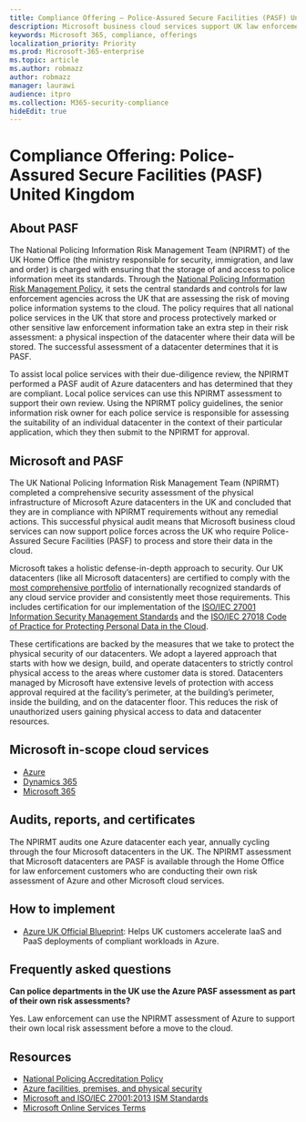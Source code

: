 ```yaml
---
title: Compliance Offering — Police-Assured Secure Facilities (PASF) United Kingdom
description: Microsoft business cloud services support UK law enforcement who require Police-Assured Secure Facilities to process and store their data in the cloud.
keywords: Microsoft 365, compliance, offerings
localization_priority: Priority
ms.prod: Microsoft-365-enterprise
ms.topic: article
ms.author: robmazz
author: robmazz
manager: laurawi
audience: itpro
ms.collection: M365-security-compliance
hideEdit: true
---
```


# Compliance Offering: Police-Assured Secure Facilities (PASF) United Kingdom

## About PASF

The National Policing Information Risk Management Team (NPIRMT) of the UK Home Office (the ministry responsible for security, immigration, and law and order) is charged with ensuring that the storage of and access to police information meet its standards. Through the [National Policing Information Risk Management Policy](http://library.college.police.uk/docs/APP-National-Policing-Information-Risk-Management-Policy.pdf), it sets the central standards and controls for law enforcement agencies across the UK that are assessing the risk of moving police information systems to the cloud. The policy requires that all national police services in the UK that store and process protectively marked or other sensitive law enforcement information take an extra step in their risk assessment: a physical inspection of the datacenter where their data will be stored. The successful assessment of a datacenter determines that it is PASF.

To assist local police services with their due-diligence review, the NPIRMT performed a PASF audit of Azure datacenters and has determined that they are compliant. Local police services can use this NPIRMT assessment to support their own review. Using the NPIRMT policy guidelines, the senior information risk owner for each police service is responsible for assessing the suitability of an individual datacenter in the context of their particular application, which they then submit to the NPIRMT for approval.

## Microsoft and PASF

The UK National Policing Information Risk Management Team (NPIRMT) completed a comprehensive security assessment of the physical infrastructure of Microsoft Azure datacenters in the UK and concluded that they are in compliance with NPIRMT requirements without any remedial actions. This successful physical audit means that Microsoft business cloud services can now support police forces across the UK who require Police-Assured Secure Facilities (PASF) to process and store their data in the cloud.

Microsoft takes a holistic defense-in-depth approach to security. Our UK datacenters (like all Microsoft datacenters) are certified to comply with the [most comprehensive portfolio](https://azure.microsoft.com/overview/trusted-cloud/) of internationally recognized standards of any cloud service provider and consistently meet those requirements. This includes certification for our implementation of the [ISO/IEC 27001 Information Security Management Standards](offering-iso-27001.md) and the [ISO/IEC 27018 Code of Practice for Protecting Personal Data in the Cloud](offering-iso-27018.md).

These certifications are backed by the measures that we take to protect the physical security of our datacenters. We adopt a layered approach that starts with how we design, build, and operate datacenters to strictly control physical access to the areas where customer data is stored. Datacenters managed by Microsoft have extensive levels of protection with access approval required at the facility’s perimeter, at the building’s perimeter, inside the building, and on the datacenter floor. This reduces the risk of unauthorized users gaining physical access to data and datacenter resources.

## Microsoft in-scope cloud services

- [Azure](https://gallery.technet.microsoft.com/Overview-of-Azure-c1be3942)
- [Dynamics 365](http://download.microsoft.com/download/E/1/9/E1977163-7A86-4812-AC18-C03ADC958AAF/Microsoft_Dynamics_365_Cloud_Service_Compliance_Datasheet.pdf)
- [Microsoft 365](https://servicetrust.microsoft.com/ViewPage/TrustDocuments?command=Download&downloadType=Document&downloadId=9f756cce-b15d-45a9-94d7-6a583dee4401&docTab=6d000410-c9e9-11e7-9a91-892aae8839ad_Compliance_Guides)

## Audits, reports, and certificates

The NPIRMT audits one Azure datacenter each year, annually cycling through the four Microsoft datacenters in the UK. The NPIRMT assessment that Microsoft datacenters are PASF is available through the Home Office for law enforcement customers who are conducting their own risk assessment of Azure and other Microsoft cloud services.

## How to implement

- [Azure UK Official Blueprint](https://servicetrust.microsoft.com/ViewPage/UKBlueprints): Helps UK customers accelerate IaaS and PaaS deployments of compliant workloads in Azure.

## Frequently asked questions

**Can police departments in the UK use the Azure PASF assessment as part of their own risk assessments?**

Yes. Law enforcement can use the NPIRMT assessment of Azure to support their own local risk assessment before a move to the cloud.

## Resources

- [National Policing Accreditation Policy](http://library.college.police.uk/docs/APP-National-Policing-Accreditation-Policy-2013.pdf)
- [Azure facilities, premises, and physical security](https://azure.microsoft.com/blog/azure-layered-approach-to-physical-security/)
- [Microsoft and ISO/IEC 27001:2013 ISM Standards](offering-iso-27001.md)
- [Microsoft Online Services Terms](http://www.microsoftvolumelicensing.com/DocumentSearch.aspx?Mode=3&DocumentTypeId=31)
